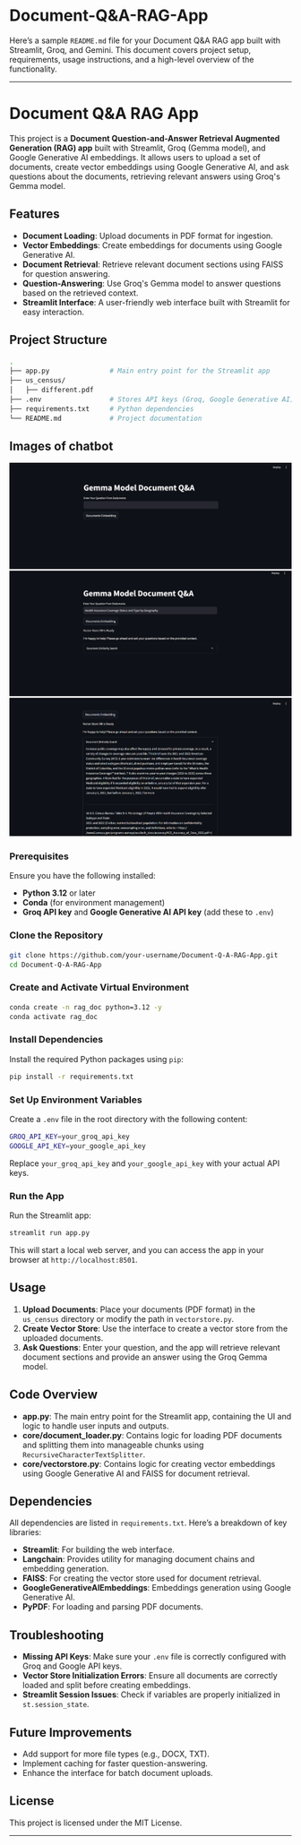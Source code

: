 # Document-Q&A-RAG-App

Here’s a sample `README.md` file for your Document Q&A RAG app built with Streamlit, Groq, and Gemini. This document covers project setup, requirements, usage instructions, and a high-level overview of the functionality.

---

# Document Q&A RAG App

This project is a **Document Question-and-Answer Retrieval Augmented Generation (RAG) app** built with Streamlit, Groq (Gemma model), and Google Generative AI embeddings. It allows users to upload a set of documents, create vector embeddings using Google Generative AI, and ask questions about the documents, retrieving relevant answers using Groq's Gemma model.

## Features

- **Document Loading**: Upload documents in PDF format for ingestion.
- **Vector Embeddings**: Create embeddings for documents using Google Generative AI.
- **Document Retrieval**: Retrieve relevant document sections using FAISS for question answering.
- **Question-Answering**: Use Groq's Gemma model to answer questions based on the retrieved context.
- **Streamlit Interface**: A user-friendly web interface built with Streamlit for easy interaction.

## Project Structure

```bash
.
├── app.py               # Main entry point for the Streamlit app
├── us_census/
│   ├── different.pdf 
├── .env                 # Stores API keys (Groq, Google Generative AI)
├── requirements.txt     # Python dependencies
└── README.md            # Project documentation
```

## Images of chatbot
![image1](<Screenshot 2024-09-15 220130.png>)
![image2](<Screenshot 2024-09-15 220223.png>)
![alt text](<Screenshot 2024-09-15 220242.png>)

### Prerequisites

Ensure you have the following installed:

- **Python 3.12** or later
- **Conda** (for environment management)
- **Groq API key** and **Google Generative AI API key** (add these to `.env`)

### Clone the Repository

```bash
git clone https://github.com/your-username/Document-Q-A-RAG-App.git
cd Document-Q-A-RAG-App
```

### Create and Activate Virtual Environment

```bash
conda create -n rag_doc python=3.12 -y
conda activate rag_doc
```

### Install Dependencies

Install the required Python packages using `pip`:

```bash
pip install -r requirements.txt
```

### Set Up Environment Variables

Create a `.env` file in the root directory with the following content:

```bash
GROQ_API_KEY=your_groq_api_key
GOOGLE_API_KEY=your_google_api_key
```

Replace `your_groq_api_key` and `your_google_api_key` with your actual API keys.

### Run the App

Run the Streamlit app:

```bash
streamlit run app.py
```

This will start a local web server, and you can access the app in your browser at `http://localhost:8501`.

## Usage

1. **Upload Documents**: Place your documents (PDF format) in the `us_census` directory or modify the path in `vectorstore.py`.
2. **Create Vector Store**: Use the interface to create a vector store from the uploaded documents.
3. **Ask Questions**: Enter your question, and the app will retrieve relevant document sections and provide an answer using the Groq Gemma model.

## Code Overview

- **app.py**: The main entry point for the Streamlit app, containing the UI and logic to handle user inputs and outputs.
- **core/document_loader.py**: Contains logic for loading PDF documents and splitting them into manageable chunks using `RecursiveCharacterTextSplitter`.
- **core/vectorstore.py**: Contains logic for creating vector embeddings using Google Generative AI and FAISS for document retrieval.
  
## Dependencies

All dependencies are listed in `requirements.txt`. Here’s a breakdown of key libraries:

- **Streamlit**: For building the web interface.
- **Langchain**: Provides utility for managing document chains and embedding generation.
- **FAISS**: For creating the vector store used for document retrieval.
- **GoogleGenerativeAIEmbeddings**: Embeddings generation using Google Generative AI.
- **PyPDF**: For loading and parsing PDF documents.


## Troubleshooting

- **Missing API Keys**: Make sure your `.env` file is correctly configured with Groq and Google API keys.
- **Vector Store Initialization Errors**: Ensure all documents are correctly loaded and split before creating embeddings.
- **Streamlit Session Issues**: Check if variables are properly initialized in `st.session_state`.

## Future Improvements

- Add support for more file types (e.g., DOCX, TXT).
- Implement caching for faster question-answering.
- Enhance the interface for batch document uploads.

## License

This project is licensed under the MIT License.

---
